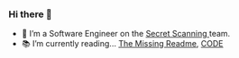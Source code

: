 ### Hi there 👋


- :closed_lock_with_key: I’m a Software Engineer on the [Secret Scanning ](https://docs.github.com/en/code-security/secret-scanning/about-secret-scanning)team.
- :books: I’m currently reading... [The Missing Readme](https://www.goodreads.com/en/book/show/57271519-the-missing-readme), [CODE](https://www.goodreads.com/book/show/44882.Code?from_search=true&from_srp=true&qid=S44y3qZdIi&rank=1)
